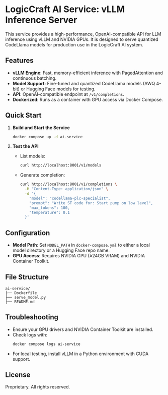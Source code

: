 # LogicCraft AI Service: vLLM Inference Server

This service provides a high-performance, OpenAI-compatible API for LLM inference using vLLM and NVIDIA GPUs. It is designed to serve quantized CodeLlama models for production use in the LogicCraft AI system.

## Features
- **vLLM Engine**: Fast, memory-efficient inference with PagedAttention and continuous batching.
- **Model Support**: Fine-tuned and quantized CodeLlama models (AWQ 4-bit) or Hugging Face models for testing.
- **API**: OpenAI-compatible endpoint at `/v1/completions`.
- **Dockerized**: Runs as a container with GPU access via Docker Compose.

## Quick Start

1. **Build and Start the Service**
   ```bash
   docker compose up -d ai-service
   ```

2. **Test the API**
   - List models:
     ```bash
     curl http://localhost:8001/v1/models
     ```
   - Generate completion:
     ```bash
     curl http://localhost:8001/v1/completions \
       -H "Content-Type: application/json" \
       -d '{
         "model": "codellama-plc-specialist",
         "prompt": "Write ST code for: Start pump on low level",
         "max_tokens": 100,
         "temperature": 0.1
       }'
     ```

## Configuration
- **Model Path**: Set `MODEL_PATH` in `docker-compose.yml` to either a local model directory or a Hugging Face repo name.
- **GPU Access**: Requires NVIDIA GPU (≥24GB VRAM) and NVIDIA Container Toolkit.

## File Structure
```
ai-service/
├── Dockerfile
├── serve_model.py
├── README.md
```

## Troubleshooting
- Ensure your GPU drivers and NVIDIA Container Toolkit are installed.
- Check logs with:
  ```bash
  docker compose logs ai-service
  ```
- For local testing, install vLLM in a Python environment with CUDA support.

## License
Proprietary. All rights reserved.
